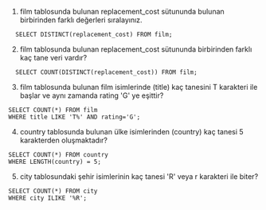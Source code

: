 1. film tablosunda bulunan replacement_cost sütununda bulunan birbirinden farklı değerleri sıralayınız.
  ```
	SELECT DISTINCT(replacement_cost) FROM film;
  ```
2. film tablosunda bulunan replacement_cost sütununda birbirinden farklı kaç tane veri vardır?
  ```
	SELECT COUNT(DISTINCT(replacement_cost)) FROM film;
  ```
3. film tablosunda bulunan film isimlerinde (title) kaç tanesini T karakteri ile başlar ve aynı zamanda rating 'G' ye eşittir?
  ```
  SELECT COUNT(*) FROM film 
  WHERE title LIKE 'T%' AND rating='G';
  ```
4. country tablosunda bulunan ülke isimlerinden (country) kaç tanesi 5 karakterden oluşmaktadır?
  ```
  SELECT COUNT(*) FROM country 
  WHERE LENGTH(country) = 5;
  ```
5. city tablosundaki şehir isimlerinin kaç tanesi 'R' veya r karakteri ile biter?
  ```
  SELECT COUNT(*) FROM city
  WHERE city ILIKE '%R';
  ```
